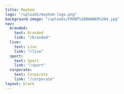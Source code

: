 ```yaml
---
title: Mayhem
logo: "/uploads/mayhem-logo.png"
background-image: "/uploads/FRONT%20BANNER%204.jpg"
nav:
  branded:
    text: Branded
    link: "/branded"
  live:
    text: Live
    link: "/live"
  sport:
    text: Sport
    link: "/sport"
  corporate:
    text: Corporate
    link: "/corporate"
layout: blank
---
```


